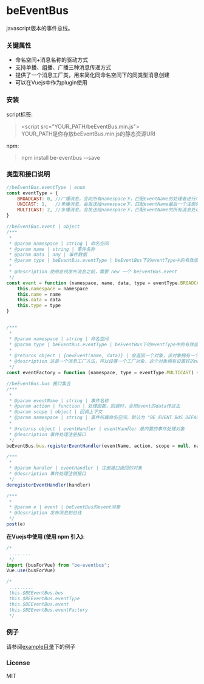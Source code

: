 # beEventBus
javascript版本的事件总线。  

### 关键属性  
- 命名空间+消息名称的驱动方式  
- 支持单播、组播、广播三种消息传递方式  
- 提供了一个消息工厂类，用来简化同命名空间下的同类型消息创建  
- 可以在Vuejs中作为plugin使用  

### 安装  
script标签:  
> \<script src="YOUR_PATH/beEventBus.min.js"></script>  
> YOUR_PATH是你存放beEventBus.min.js的静态资源URI

npm:  
> npm install be-eventbus --save


### 类型和接口说明  
```javascript
//beEventBus.eventType | enum
const eventType = {
    BROADCAST: 0, //广播消息，会向所有namespace下，匹配eventName的处理者进行广播
    UNICAST: 1,   //单播消息，会发送给namespace下，匹配eventName最后一个注册的消息处理者
    MULTICAST: 2, //多播消息，会发送给namespace下，匹配eventName的所有消息处理者
}

//beEventBus.event | object
/***
 * 
 * @param namespace | string | 命名空间
 * @param name | string | 事件名称
 * @param data | any | 事件数据
 * @param type | beEventBus.eventType | beEventBus下的eventType中的有效值
 * 
 * @description 使用总线发布消息之前，需要 new 一个 beEventBus.event
 */
const event = function (namespace, name, data, type = eventType.BROADCAST){
    this.namespace = namespace
    this.name = name
    this.data = data
    this.type = type    
}


/***
 *
 * @param namespace | string | 命名空间
 * @param type | beEventBus.eventType | beEventBus下的eventType中的有效值
 * 
 * @returns object | {newEvent(name, data)} | 会返回一个对象，该对象拥有一个newEvent方法，用来更加便利的创建beEventBus.event对象
 * @description 这是一个消息工厂方法，可以设置一个工厂对象，这个对象拥有设置好的namespace和eventType，该工厂的newEvent方法创建的event会自动设置这两个参数
 */
const eventFactory = function (namespace, type = eventType.MULTICAST) {/*...*/}

//beEventBus.bus 接口集合
/***
 * 
 * @param eventName | string | 事件名称
 * @param action | function | 处理函数，回调时，会把event的data传进去
 * @param scope | object | 回调上下文
 * @param namespace | string | 事件所属命名空间，默认为 "BE_EVENT_BUS_DEFAULT_NAMESPACE"
 * 
 * @returns object | eventHandler | eventHandler 是内置的事件处理对象
 * @description 事件处理注册接口
 */
beEventBus.bus.registerEventHandler(eventName, action, scope = null, namespace = "BE_EVENT_BUS_DEFAULT_NAMESPACE")

/***
 *
 * @param handler | eventHandler | 注册接口返回的对象
 * @description 事件处理注销接口
 */
deregisterEventHandler(handler)

/***
 * 
 * @param e | event | beEventBus的event对象 
 * @description 发布消息到总线
 */
post(e)
```

**在Vuejs中使用 (使用 npm 引入)**:
```javascript
/*
 .........
 */
import {busForVue} from "be-eventbus";
Vue.use(busForVue)

/*
 .........
 this.$BEEventBus.bus
 this.$BEEventBus.eventType
 this.$BEEventBus.event
 this.$BEEventBus.eventFactory
 */

```

### 例子
请参阅[example目录](https://github.com/AKACoder/beEventBus/tree/master/example)下的例子

### License
MIT
